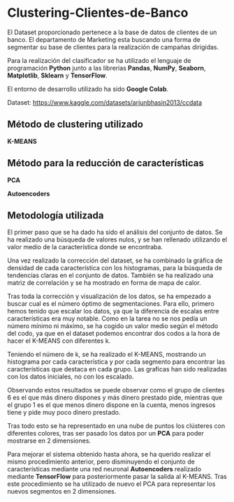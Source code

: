 # Clustering-Clientes-de-Banco
El Dataset proporcionado pertenece a la base de datos de clientes de un banco. El departamento de Marketing esta buscando una forma de segmentar su base de clientes para la realización de campañas dirigidas.  

Para la realización del clasificador se ha utilizado el lenguaje de programación **Python** junto a las librerias **Pandas**, **NumPy**, **Seaborn**, **Matplotlib**, **Sklearn** y **TensorFlow**.

El entorno de desarrollo utilizado ha sido **Google Colab**.

Dataset: https://www.kaggle.com/datasets/arjunbhasin2013/ccdata

## Método de clustering utilizado

**K-MEANS**

## Método para la reducción de características

**PCA**

**Autoencoders**

## Metodología utilizada

El primer paso que se ha dado ha sido el análisis del conjunto de datos. Se ha realizado una búsqueda de valores nulos, y se han rellenado utilizando el valor medio de la característica donde se encontraba. 

Una vez realizado la corrección del dataset, se ha combinado la gráfica de densidad de cada característica con los histogramas, para la búsqueda de tendencias claras en el conjunto de datos. También se ha realizado una matriz de correlación y se ha mostrado en forma de mapa de calor.

Tras toda la corrección y visualización de los datos, se ha empezado a buscar cual es el número óptimo de segmentaciones. Para ello, primero hemos tenido que escalar los datos, ya que la diferencia de escalas entre características era muy notable. Como en la tarea no se nos pedía un número mínimo ni máximo, se ha cogido un valor medio según el método del codo, ya que en el dataset podemos encontrar dos codos a la hora de hacer el K-MEANS con diferentes k.  

Teniendo el número de k, se ha realizado el K-MEANS, mostrando un histograma por cada característica y por cada segmento para encontrar las características que destaca en cada grupo. Las graficas han sido realizadas con los datos iniciales, no con los escalado.

Observando estos resultados se puede observar como el grupo de clientes 6 es el que más dinero dispones y más dinero prestado pide, mientras que el grupo 1 es el que menos dinero dispone en la cuenta, menos ingresos tiene y pide muy poco dinero prestado.

Tras todo esto se ha representado en una nube de puntos los clústeres con diferentes colores, tras ser pasado los datos por un **PCA** para poder mostrarse en 2 dimensiones.

Para mejorar el sistema obtenido hasta ahora, se ha querido realizar el mismo procedimiento anterior, pero disminuyendo el conjunto de características mediante una red neuronal **Autoencoders** realizado mediante **TensorFlow** para posteriormente pasar la salida al K-MEANS. Tras este procedimiento se ha utilizado de nuevo el PCA para representar los nuevos segmentos en 2 dimensiones.
